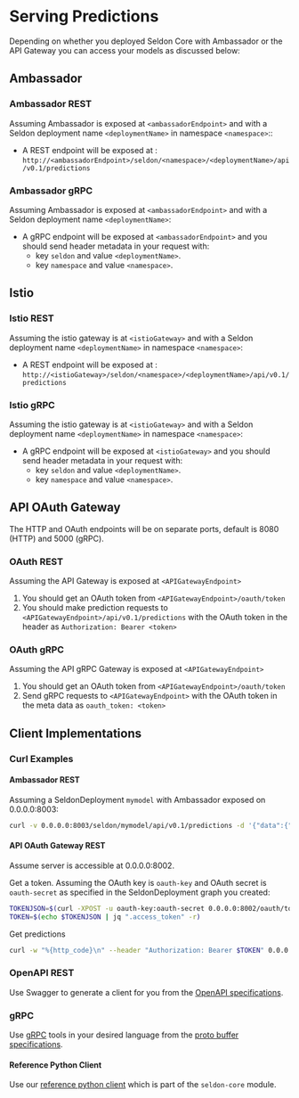 # Serving Predictions

Depending on whether you deployed Seldon Core with Ambassador or the API Gateway you can access your models as discussed below:

## Ambassador

### Ambassador REST

Assuming Ambassador is exposed at ```<ambassadorEndpoint>``` and with a Seldon deployment name ```<deploymentName>```  in namespace ```<namespace>```::

 * A REST endpoint will be exposed at : ```http://<ambassadorEndpoint>/seldon/<namespace>/<deploymentName>/api/v0.1/predictions```


### Ambassador gRPC

Assuming Ambassador is exposed at ```<ambassadorEndpoint>``` and with a Seldon deployment name ```<deploymentName>```:

  * A gRPC endpoint will be exposed at ```<ambassadorEndpoint>``` and you should send header metadata in your request with:
    * key ```seldon``` and value ```<deploymentName>```.
    * key ```namespace``` and value ```<namespace>```.

## Istio

### Istio REST

Assuming the istio gateway is at ```<istioGateway>``` and with a Seldon deployment name ```<deploymentName>``` in namespace ```<namespace>```:

 * A REST endpoint will be exposed at : ```http://<istioGateway>/seldon/<namespace>/<deploymentName>/api/v0.1/predictions```


### Istio gRPC

Assuming the istio gateway is at ```<istioGateway>``` and with a Seldon deployment name ```<deploymentName>``` in namespace ```<namespace>```:

  * A gRPC endpoint will be exposed at ```<istioGateway>``` and you should send header metadata in your request with:
    * key ```seldon``` and value ```<deploymentName>```.
    * key ```namespace``` and value ```<namespace>```.


## API OAuth Gateway

The HTTP and OAuth endpoints will be on separate ports, default is 8080 (HTTP) and 5000 (gRPC).

### OAuth REST

Assuming the API Gateway is exposed at ```<APIGatewayEndpoint>```

 1. You should get an OAuth token from ```<APIGatewayEndpoint>/oauth/token```
 1. You should make prediction requests to ```<APIGatewayEndpoint>/api/v0.1/predictions``` with the OAuth token in the header as ```Authorization: Bearer <token>```

### OAuth gRPC

Assuming the API gRPC Gateway is exposed at ```<APIGatewayEndpoint>```

 1. You should get an OAuth token from ```<APIGatewayEndpoint>/oauth/token```
 1. Send gRPC requests to ```<APIGatewayEndpoint>``` with the OAuth token in the meta data as ```oauth_token: <token>```

## Client Implementations

### Curl Examples

#### Ambassador REST

Assuming a SeldonDeployment ```mymodel``` with Ambassador exposed on 0.0.0.0:8003:

```bash
curl -v 0.0.0.0:8003/seldon/mymodel/api/v0.1/predictions -d '{"data":{"names":["a","b"],"tensor":{"shape":[2,2],"values":[0,0,1,1]}}}' -H "Content-Type: application/json"
```


#### API OAuth Gateway REST

Assume server is accessible at 0.0.0.0:8002.

Get a token. Assuming the OAuth key is ```oauth-key``` and OAuth secret is ```oauth-secret``` as specified in the SeldonDeployment graph you created:

```bash
TOKENJSON=$(curl -XPOST -u oauth-key:oauth-secret 0.0.0.0:8002/oauth/token -d 'grant_type=client_credentials')
TOKEN=$(echo $TOKENJSON | jq ".access_token" -r)
```

Get predictions
```bash
curl -w "%{http_code}\n" --header "Authorization: Bearer $TOKEN" 0.0.0.0:8002/api/v0.1/predictions -d '{"data":{"names":["a","b"],"tensor":{"shape":[2,2],"values":[0,0,1,1]}}}' -H "Content-Type: application/json"
```

### OpenAPI REST

Use Swagger to generate a client for you from the [OpenAPI specifications](../reference/apis/openapi.html).

### gRPC

Use [gRPC](https://grpc.io/) tools in your desired language from the [proto buffer specifications](../reference/apis/prediction.md).

#### Reference Python Client

Use our [reference python client](../python/python_module.md) which is part of the `seldon-core` module.

